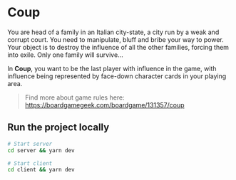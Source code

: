 # Coup

You are head of a family in an Italian city-state, a city run by a weak and corrupt court. You need to manipulate, bluff and bribe your way to power. Your object is to destroy the influence of all the other families, forcing them into exile. Only one family will survive...

In **Coup**, you want to be the last player with influence in the game, with influence being represented by face-down character cards in your playing area.

> Find more about game rules here: https://boardgamegeek.com/boardgame/131357/coup

## Run the project locally

```bash
# Start server
cd server && yarn dev

# Start client
cd client && yarn dev
```

